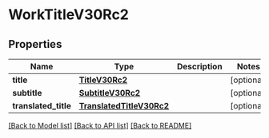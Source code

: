 # WorkTitleV30Rc2

## Properties
Name | Type | Description | Notes
------------ | ------------- | ------------- | -------------
**title** | [**TitleV30Rc2**](TitleV30Rc2.md) |  | [optional] 
**subtitle** | [**SubtitleV30Rc2**](SubtitleV30Rc2.md) |  | [optional] 
**translated_title** | [**TranslatedTitleV30Rc2**](TranslatedTitleV30Rc2.md) |  | [optional] 

[[Back to Model list]](../README.md#documentation-for-models) [[Back to API list]](../README.md#documentation-for-api-endpoints) [[Back to README]](../README.md)

